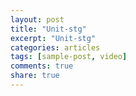 ```yaml
---
layout: post
title: "Unit-stg"
excerpt: "Unit-stg"
categories: articles
tags: [sample-post, video]
comments: true
share: true
---
```

<br>
<div class="apester-media" data-media-id="621348fa8df5a9002b874bb7" height="350"></div>
<script async src="https://static.sasha.apester.dev/js/sdk/latest/apester-sdk.js"></script>
<br>
<div class="apester-media" data-media-id="5d244f51ca40d2dcef93a50b" height="350"></div><script async src="https://static.stg.apester.com/js/sdk/latest/apester-sdk.js"></script>
